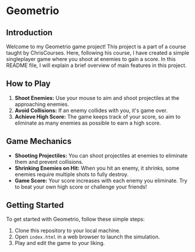 # Geometrio

## Introduction

Welcome to my Geometrio game project! This project is a part of a course taught by ChrisCourses.  Here, following his course, I have created a simple singleplayer game where you shoot at enemies to gain a score. In this README file, I will explain a brief overview of main features in this project.

## How to Play

1. **Shoot Enemies:** Use your mouse to aim and shoot projectiles at the approaching enemies.
2. **Avoid Collisions:** If an enemy collides with you, it's game over.
3. **Achieve High Score:** The game keeps track of your score, so aim to eliminate as many enemies as possible to earn a high score.

## Game Mechanics

- **Shooting Projectiles:** You can shoot projectiles at enemies to eliminate them and prevent collisions.
- **Shrinking Enemies on Hit:** When you hit an enemy, it shrinks, some enemies require multiple shots to fully destroy.
- **Game Score:** Your score increases with each enemy you eliminate. Try to beat your own high score or challenge your friends!

## Getting Started

To get started with Geometrio, follow these simple steps:

1. Clone this repository to your local machine.
2. Open `index.html` in a web browser to launch the simulation.
3. Play and edit the game to your liking.

